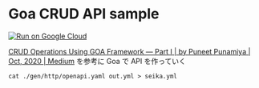 # Goa CRUD API sample

[![Run on Google Cloud](https://deploy.cloud.run/button.svg)](https://deploy.cloud.run)

[CRUD Operations Using GOA Framework — Part I | by Puneet Punamiya | Oct, 2020 | Medium](https://medium.com/@puneetpunamiya/crud-operations-using-goa-framework-part-i-53f661fb7bec)
を参考に Goa で API を作っていく

`cat ./gen/http/openapi.yaml out.yml > seika.yml`
